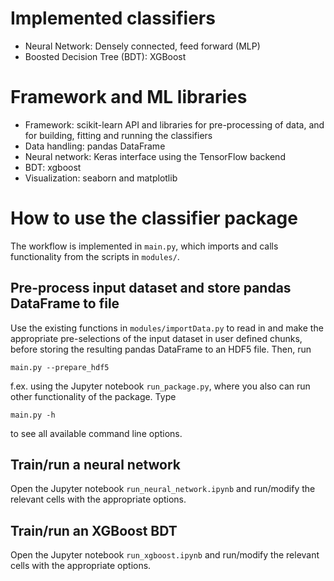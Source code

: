 # Implemented classifiers

* Neural Network: Densely connected, feed forward (MLP)
* Boosted Decision Tree (BDT): XGBoost

# Framework and ML libraries

* Framework: scikit-learn API and libraries for pre-processing of data, and for building, fitting and running the classifiers
* Data handling: pandas DataFrame
* Neural network: Keras interface using the TensorFlow backend
* BDT: xgboost
* Visualization: seaborn and matplotlib

# How to use the classifier package

The workflow is implemented in `main.py`, which imports and calls functionality from the scripts in `modules/`.

## Pre-process input dataset and store pandas DataFrame to file

Use the existing functions in `modules/importData.py` to read in and make the appropriate pre-selections of the input dataset in user defined chunks, before storing the resulting pandas DataFrame to an HDF5 file. Then, run
```
main.py --prepare_hdf5
```
f.ex. using the Jupyter notebook `run_package.py`, where you also can run other functionality of the package.
Type
```
main.py -h
```
to see all available command line options.

## Train/run a neural network

Open the Jupyter notebook `run_neural_network.ipynb` and run/modify the relevant cells with the appropriate options.


## Train/run an XGBoost BDT

Open the Jupyter notebook `run_xgboost.ipynb` and run/modify the relevant cells with the appropriate options.
